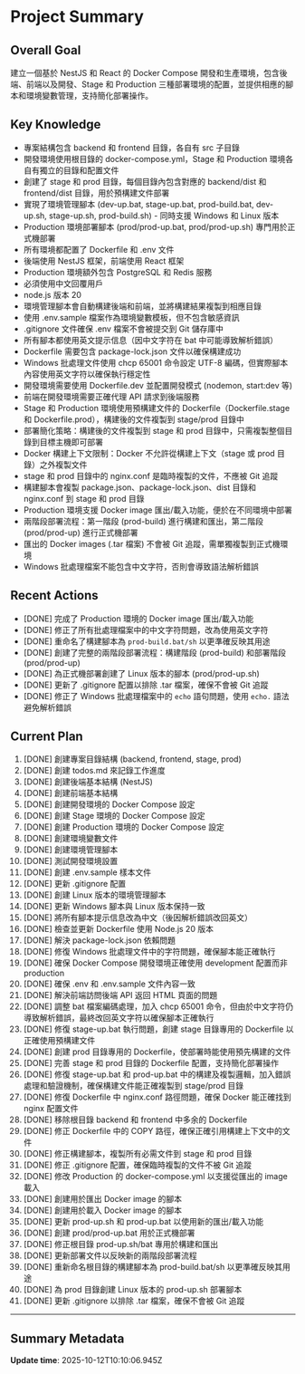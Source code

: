 # Project Summary

## Overall Goal
建立一個基於 NestJS 和 React 的 Docker Compose 開發和生產環境，包含後端、前端以及開發、Stage 和 Production 三種部署環境的配置，並提供相應的腳本和環境變數管理，支持簡化部署操作。

## Key Knowledge
- 專案結構包含 backend 和 frontend 目錄，各自有 src 子目錄
- 開發環境使用根目錄的 docker-compose.yml，Stage 和 Production 環境各自有獨立的目錄和配置文件
- 創建了 stage 和 prod 目錄，每個目錄內包含對應的 backend/dist 和 frontend/dist 目錄，用於預構建文件部署
- 實現了環境管理腳本 (dev-up.bat, stage-up.bat, prod-build.bat, dev-up.sh, stage-up.sh, prod-build.sh) - 同時支援 Windows 和 Linux 版本
- Production 環境部署腳本 (prod/prod-up.bat, prod/prod-up.sh) 專門用於正式機部署
- 所有環境都配置了 Dockerfile 和 .env 文件
- 後端使用 NestJS 框架，前端使用 React 框架
- Production 環境額外包含 PostgreSQL 和 Redis 服務
- 必須使用中文回覆用戶
- node.js 版本 20
- 環境管理腳本會自動構建後端和前端，並將構建結果複製到相應目錄
- 使用 .env.sample 檔案作為環境變數模板，但不包含敏感資訊
- .gitignore 文件確保 .env 檔案不會被提交到 Git 儲存庫中
- 所有腳本都使用英文提示信息（因中文字符在 bat 中可能導致解析錯誤）
- Dockerfile 需要包含 package-lock.json 文件以確保構建成功
- Windows 批處理文件使用 chcp 65001 命令設定 UTF-8 編碼，但實際腳本內容使用英文字符以確保執行穩定性
- 開發環境需要使用 Dockerfile.dev 並配置開發模式 (nodemon, start:dev 等)
- 前端在開發環境需要正確代理 API 請求到後端服務
- Stage 和 Production 環境使用預構建文件的 Dockerfile（Dockerfile.stage 和 Dockerfile.prod），構建後的文件複製到 stage/prod 目錄中
- 部署簡化策略：構建後的文件複製到 stage 和 prod 目錄中，只需複製整個目錄到目標主機即可部署
- Docker 構建上下文限制：Docker 不允許從構建上下文（stage 或 prod 目錄）之外複製文件
- stage 和 prod 目錄中的 nginx.conf 是臨時複製的文件，不應被 Git 追蹤
- 構建腳本會複製 package.json、package-lock.json、dist 目錄和 nginx.conf 到 stage 和 prod 目錄
- Production 環境支援 Docker image 匯出/載入功能，便於在不同環境中部署
- 兩階段部署流程：第一階段 (prod-build) 進行構建和匯出，第二階段 (prod/prod-up) 進行正式機部署
- 匯出的 Docker images (.tar 檔案) 不會被 Git 追蹤，需單獨複製到正式機環境
- Windows 批處理檔案不能包含中文字符，否則會導致語法解析錯誤

## Recent Actions
- [DONE] 完成了 Production 環境的 Docker image 匯出/載入功能
- [DONE] 修正了所有批處理檔案中的中文字符問題，改為使用英文字符
- [DONE] 重命名了構建腳本為 `prod-build.bat/sh` 以更準確反映其用途
- [DONE] 創建了完整的兩階段部署流程：構建階段 (prod-build) 和部署階段 (prod/prod-up)
- [DONE] 為正式機部署創建了 Linux 版本的腳本 (prod/prod-up.sh)
- [DONE] 更新了 .gitignore 配置以排除 .tar 檔案，確保不會被 Git 追蹤
- [DONE] 修正了 Windows 批處理檔案中的 `echo` 語句問題，使用 `echo.` 語法避免解析錯誤

## Current Plan
1. [DONE] 創建專案目錄結構 (backend, frontend, stage, prod)
2. [DONE] 創建 todos.md 來記錄工作進度
3. [DONE] 創建後端基本結構 (NestJS)
4. [DONE] 創建前端基本結構
5. [DONE] 創建開發環境的 Docker Compose 設定
6. [DONE] 創建 Stage 環境的 Docker Compose 設定
7. [DONE] 創建 Production 環境的 Docker Compose 設定
8. [DONE] 創建環境變數文件
9. [DONE] 創建環境管理腳本
10. [DONE] 測試開發環境設置
11. [DONE] 創建 .env.sample 樣本文件
12. [DONE] 更新 .gitignore 配置
13. [DONE] 創建 Linux 版本的環境管理腳本
14. [DONE] 更新 Windows 腳本與 Linux 版本保持一致
15. [DONE] 將所有腳本提示信息改為中文（後因解析錯誤改回英文）
16. [DONE] 檢查並更新 Dockerfile 使用 Node.js 20 版本
17. [DONE] 解決 package-lock.json 依賴問題
18. [DONE] 修復 Windows 批處理文件中的字符問題，確保腳本能正確執行
19. [DONE] 確保 Docker Compose 開發環境正確使用 development 配置而非 production
20. [DONE] 確保 .env 和 .env.sample 文件內容一致
21. [DONE] 解決前端訪問後端 API 返回 HTML 頁面的問題
22. [DONE] 調整 bat 檔案編碼處理，加入 chcp 65001 命令，但由於中文字符仍導致解析錯誤，最終改回英文字符以確保腳本正確執行
23. [DONE] 修復 stage-up.bat 執行問題，創建 stage 目錄專用的 Dockerfile 以正確使用預構建文件
24. [DONE] 創建 prod 目錄專用的 Dockerfile，使部署時能使用預先構建的文件
25. [DONE] 完善 stage 和 prod 目錄的 Dockerfile 配置，支持簡化部署操作
26. [DONE] 修復 stage-up.bat 和 prod-up.bat 中的構建及複製邏輯，加入錯誤處理和驗證機制，確保構建文件能正確複製到 stage/prod 目錄
27. [DONE] 修復 Dockerfile 中 nginx.conf 路徑問題，確保 Docker 能正確找到 nginx 配置文件
28. [DONE] 移除根目錄 backend 和 frontend 中多余的 Dockerfile
29. [DONE] 修正 Dockerfile 中的 COPY 路徑，確保正確引用構建上下文中的文件
30. [DONE] 修正構建腳本，複製所有必需文件到 stage 和 prod 目錄
31. [DONE] 修正 .gitignore 配置，確保臨時複製的文件不被 Git 追蹤
32. [DONE] 修改 Production 的 docker-compose.yml 以支援從匯出的 image 載入
33. [DONE] 創建用於匯出 Docker image 的腳本
34. [DONE] 創建用於載入 Docker image 的腳本
35. [DONE] 更新 prod-up.sh 和 prod-up.bat 以使用新的匯出/載入功能
36. [DONE] 創建 prod/prod-up.bat 用於正式機部署
37. [DONE] 修正根目錄 prod-up.sh/bat 專用於構建和匯出
38. [DONE] 更新部署文件以反映新的兩階段部署流程
39. [DONE] 重新命名根目錄的構建腳本為 prod-build.bat/sh 以更準確反映其用途
40. [DONE] 為 prod 目錄創建 Linux 版本的 prod-up.sh 部署腳本
41. [DONE] 更新 .gitignore 以排除 .tar 檔案，確保不會被 Git 追蹤

---

## Summary Metadata
**Update time**: 2025-10-12T10:10:06.945Z 
